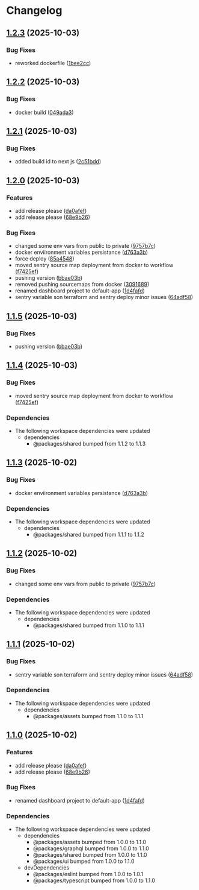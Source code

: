 # Changelog

## [1.2.3](https://github.com/dworak-dev/react-dworak/compare/default-app-1.2.2...default-app-1.2.3) (2025-10-03)


### Bug Fixes

* reworked dockerfile ([1bee2cc](https://github.com/dworak-dev/react-dworak/commit/1bee2ccfc9e94e78c99150b80ffe1e3cb52a37fc))

## [1.2.2](https://github.com/dworak-dev/react-dworak/compare/default-app-1.2.1...default-app-1.2.2) (2025-10-03)


### Bug Fixes

* docker build ([049ada3](https://github.com/dworak-dev/react-dworak/commit/049ada3ed3457a487447750258e063966b204c52))

## [1.2.1](https://github.com/dworak-dev/react-dworak/compare/default-app-1.2.0...default-app-1.2.1) (2025-10-03)


### Bug Fixes

* added build id to next js ([2c51bdd](https://github.com/dworak-dev/react-dworak/commit/2c51bdd8fed9918f49a99d97d9bb5996457f0636))

## [1.2.0](https://github.com/dworak-dev/react-dworak/compare/default-app-1.1.5...default-app-1.2.0) (2025-10-03)


### Features

* add release please ([da0afef](https://github.com/dworak-dev/react-dworak/commit/da0afef3f22eb8da4e3bd147b6c3c975325bbfe0))
* add release please ([68e9b26](https://github.com/dworak-dev/react-dworak/commit/68e9b26db4f347dd0ce620f79d01900bd8456ea9))


### Bug Fixes

* changed some env vars from public to private ([9757b7c](https://github.com/dworak-dev/react-dworak/commit/9757b7c1410dafe8c6480c208e2005e3449ca765))
* docker enviironment variables persistance ([d763a3b](https://github.com/dworak-dev/react-dworak/commit/d763a3b7762aaa5b9f974f55fc4bc39a31ac8c10))
* force deploy ([85a4548](https://github.com/dworak-dev/react-dworak/commit/85a4548414603762450b85e1982900e6ee2585c1))
* moved sentry source map deployment from docker to workflow ([f7425ef](https://github.com/dworak-dev/react-dworak/commit/f7425efc1721170bc3a6ee7a2eb20ced6b546de2))
* pushing version ([bbae03b](https://github.com/dworak-dev/react-dworak/commit/bbae03bf155bfd77f33a0699a2116451252a0326))
* removed pushing sourcemaps from docker ([3091689](https://github.com/dworak-dev/react-dworak/commit/30916899de0e30c39bda4990f127668b91c361d5))
* renamed dashboard project to default-app ([1d4fafd](https://github.com/dworak-dev/react-dworak/commit/1d4fafd632512bd4bf785e904b839b41addec856))
* sentry variable son terraform and sentry deploy minor issues ([64adf58](https://github.com/dworak-dev/react-dworak/commit/64adf58b2a2b537f1ffb3bc33d65c3e2db804b6d))

## [1.1.5](https://github.com/dworak-dev/react-dworak/compare/default-app-1.1.4...default-app-1.1.5) (2025-10-03)


### Bug Fixes

* pushing version ([bbae03b](https://github.com/dworak-dev/react-dworak/commit/bbae03bf155bfd77f33a0699a2116451252a0326))

## [1.1.4](https://github.com/dworak-dev/react-dworak/compare/default-app-1.1.3...default-app-1.1.4) (2025-10-03)


### Bug Fixes

* moved sentry source map deployment from docker to workflow ([f7425ef](https://github.com/dworak-dev/react-dworak/commit/f7425efc1721170bc3a6ee7a2eb20ced6b546de2))


### Dependencies

* The following workspace dependencies were updated
  * dependencies
    * @packages/shared bumped from 1.1.2 to 1.1.3

## [1.1.3](https://github.com/dworak-dev/react-dworak/compare/default-app-1.1.2...default-app-1.1.3) (2025-10-02)


### Bug Fixes

* docker enviironment variables persistance ([d763a3b](https://github.com/dworak-dev/react-dworak/commit/d763a3b7762aaa5b9f974f55fc4bc39a31ac8c10))


### Dependencies

* The following workspace dependencies were updated
  * dependencies
    * @packages/shared bumped from 1.1.1 to 1.1.2

## [1.1.2](https://github.com/dworak-dev/react-dworak/compare/default-app-1.1.1...default-app-1.1.2) (2025-10-02)


### Bug Fixes

* changed some env vars from public to private ([9757b7c](https://github.com/dworak-dev/react-dworak/commit/9757b7c1410dafe8c6480c208e2005e3449ca765))


### Dependencies

* The following workspace dependencies were updated
  * dependencies
    * @packages/shared bumped from 1.1.0 to 1.1.1

## [1.1.1](https://github.com/dworak-dev/react-dworak/compare/default-app-1.1.0...default-app-1.1.1) (2025-10-02)


### Bug Fixes

* sentry variable son terraform and sentry deploy minor issues ([64adf58](https://github.com/dworak-dev/react-dworak/commit/64adf58b2a2b537f1ffb3bc33d65c3e2db804b6d))


### Dependencies

* The following workspace dependencies were updated
  * dependencies
    * @packages/assets bumped from 1.1.0 to 1.1.1

## [1.1.0](https://github.com/dworak-dev/react-dworak/compare/default-app-1.0.0...default-app-1.1.0) (2025-10-02)


### Features

* add release please ([da0afef](https://github.com/dworak-dev/react-dworak/commit/da0afef3f22eb8da4e3bd147b6c3c975325bbfe0))
* add release please ([68e9b26](https://github.com/dworak-dev/react-dworak/commit/68e9b26db4f347dd0ce620f79d01900bd8456ea9))


### Bug Fixes

* renamed dashboard project to default-app ([1d4fafd](https://github.com/dworak-dev/react-dworak/commit/1d4fafd632512bd4bf785e904b839b41addec856))


### Dependencies

* The following workspace dependencies were updated
  * dependencies
    * @packages/assets bumped from 1.0.0 to 1.1.0
    * @packages/graphql bumped from 1.0.0 to 1.1.0
    * @packages/shared bumped from 1.0.0 to 1.1.0
    * @packages/ui bumped from 1.0.0 to 1.1.0
  * devDependencies
    * @packages/eslint bumped from 1.0.0 to 1.0.1
    * @packages/typescript bumped from 1.0.0 to 1.1.0
